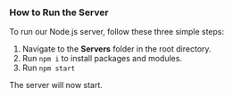 ### How to Run the Server

To run our Node.js server, follow these three simple steps:

1. Navigate to the **Servers** folder in the root directory.
2. Run `npm i` to install packages and modules.
3. Run `npm start`

The server will now start.
